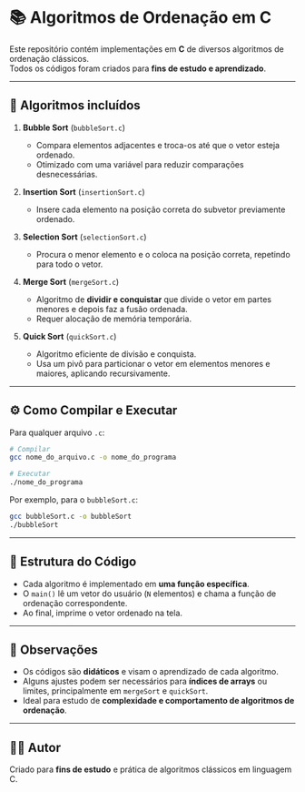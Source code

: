 # 📚 Algoritmos de Ordenação em C

Este repositório contém implementações em **C** de diversos algoritmos de ordenação clássicos.  
Todos os códigos foram criados para **fins de estudo e aprendizado**.

---

## 📂 Algoritmos incluídos

1. **Bubble Sort** (`bubbleSort.c`)  
   - Compara elementos adjacentes e troca-os até que o vetor esteja ordenado.  
   - Otimizado com uma variável para reduzir comparações desnecessárias.

2. **Insertion Sort** (`insertionSort.c`)  
   - Insere cada elemento na posição correta do subvetor previamente ordenado.  

3. **Selection Sort** (`selectionSort.c`)  
   - Procura o menor elemento e o coloca na posição correta, repetindo para todo o vetor.  

4. **Merge Sort** (`mergeSort.c`)  
   - Algoritmo de **dividir e conquistar** que divide o vetor em partes menores e depois faz a fusão ordenada.  
   - Requer alocação de memória temporária.

5. **Quick Sort** (`quickSort.c`)  
   - Algoritmo eficiente de divisão e conquista.  
   - Usa um pivô para particionar o vetor em elementos menores e maiores, aplicando recursivamente.

---

## ⚙️ Como Compilar e Executar

Para qualquer arquivo `.c`:

```bash
# Compilar
gcc nome_do_arquivo.c -o nome_do_programa

# Executar
./nome_do_programa
```

Por exemplo, para o `bubbleSort.c`:

```bash
gcc bubbleSort.c -o bubbleSort
./bubbleSort
```

---

## 📄 Estrutura do Código

- Cada algoritmo é implementado em **uma função específica**.  
- O `main()` lê um vetor do usuário (`N` elementos) e chama a função de ordenação correspondente.  
- Ao final, imprime o vetor ordenado na tela.

---

## 🧠 Observações

- Os códigos são **didáticos** e visam o aprendizado de cada algoritmo.  
- Alguns ajustes podem ser necessários para **índices de arrays** ou limites, principalmente em `mergeSort` e `quickSort`.  
- Ideal para estudo de **complexidade e comportamento de algoritmos de ordenação**.

---

## 👨‍💻 Autor

Criado para **fins de estudo** e prática de algoritmos clássicos em linguagem C.
